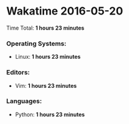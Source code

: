 # Wakatime 2016-05-20

Time Total: **1 hours 23 minutes**

### Operating Systems:
- Linux: **1 hours 23 minutes** 

### Editors:
- Vim: **1 hours 23 minutes** 

### Languages:
- Python: **1 hours 23 minutes** 

